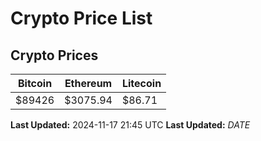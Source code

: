 # Crypto Price List

## Crypto Prices
| Bitcoin | Ethereum | Litecoin |
| ------- | -------- | -------- |
| $89426 | $3075.94 | $86.71 |
**Last Updated:** 2024-11-17 21:45 UTC
**Last Updated:** $DATE$
